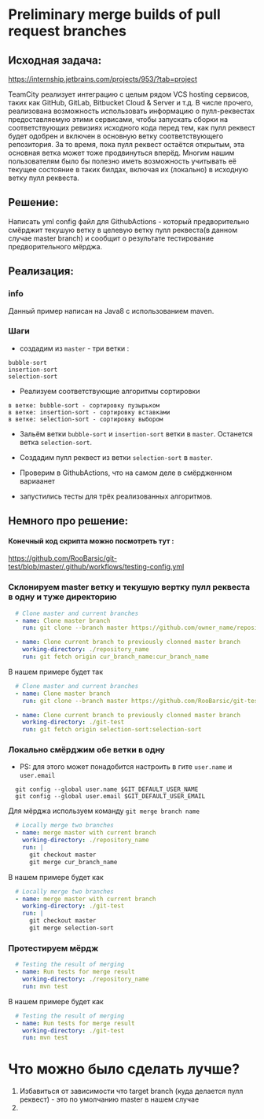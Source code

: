 # Preliminary merge builds of pull request branches

## Исходная задача:
https://internship.jetbrains.com/projects/953/?tab=project

TeamCity реализует интеграцию с целым рядом VCS hosting сервисов, таких как GitHub, GitLab, Bitbucket Cloud & Server и т.д. В числе прочего, реализована возможность использовать информацию о пулл-реквестах предоставляемую этими сервисами, чтобы запускать сборки на соответствующих ревизиях исходного кода перед тем, как пулл реквест будет одобрен и включен в основную ветку соответствующего репозитория. За то время, пока пулл реквест остаётся открытым, эта основная ветка может тоже продвинуться вперёд. Многим нашим пользователям было бы полезно иметь возможность учитывать её текущее состояние в таких билдах, включая их (локально) в исходную ветку пулл реквеста.

## Решение:
Написать yml config файл для GithubActions - который 
предворительно смёрджит текушую ветку в целевую ветку пулл реквеста(в данном случае master branch) и 
сообщит о результате тестирование предворительного мёрджа.

## Реализация:

### info
Данный пример написан на Java8 с использованием maven.

### Шаги
* создадим из `master` - три ветки :
```shell
bubble-sort
insertion-sort
selection-sort
```

* Реализуем соответствующие алгоритмы сортировки
```shell
в ветке: bubble-sort - сортировку пузырьком
в ветке: insertion-sort - сортировку вставками
в ветке: selection-sort - сортировку выбором
```

* Зальём ветки `bubble-sort` и `insertion-sort` ветки в `master`. 
Останется ветка `selection-sort`.

* Создадим пулл реквест из ветки `selection-sort` в `master`.

* Проверим в GithubActions, что на самом деле в смёрдженном вариаанет 
- запустились тесты для трёх реализованных алгоритмов.

## Немного про решение:

#### Конечный код скрипта можно посмотреть тут :
https://github.com/RooBarsic/git-test/blob/master/.github/workflows/testing-config.yml

### Склонируем master ветку и текушую вертку пулл реквеста в одну и туже директорию
```yml
  # Clone master and current branches
  - name: Clone master branch
    run: git clone --branch master https://github.com/owner_name/repository_name/.git

  - name: Clone current branch to previously clonned master branch
    working-directory: ./repository_name
    run: git fetch origin cur_branch_name:cur_branch_name
```
В нашем примере будет так
```yml
  # Clone master and current branches
  - name: Clone master branch
    run: git clone --branch master https://github.com/RooBarsic/git-test/.git

  - name: Clone current branch to previously clonned master branch
    working-directory: ./git-test
    run: git fetch origin selection-sort:selection-sort
```
### Локально смёрджим обе ветки в одну
* PS: для этого может понадобится настроить в гите `user.name` и `user.email`
```git
  git config --global user.name $GIT_DEFAULT_USER_NAME
  git config --global user.email $GIT_DEFAULT_USER_EMAIL  
```
Для мёрджа используем команду `git merge branch name`
```yml
  # Locally merge two branches
  - name: merge master with current branch
    working-directory: ./repository_name
    run: |
      git checkout master
      git merge cur_branch_name
```
В нашем примере будет как
```yml
  # Locally merge two branches
  - name: merge master with current branch
    working-directory: ./git-test
    run: |
      git checkout master
      git merge selection-sort
```

### Протестируем мёрдж
```yml
  # Testing the result of merging
  - name: Run tests for merge result
    working-directory: ./repository_name
    run: mvn test
```
В нашем примере будет как
```yml
  # Testing the result of merging
  - name: Run tests for merge result
    working-directory: ./git-test
    run: mvn test
```

# Что можно было сделать лучше?
1. Избавиться от зависимости что target branch (куда делается пулл реквест) - это по умолчанию master в нашем случае
2. 
